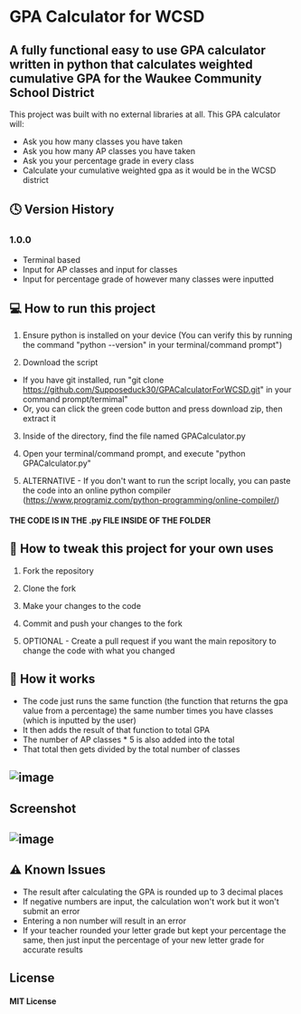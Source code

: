 # GPA Calculator for WCSD

## A fully functional easy to use GPA calculator written in python that calculates weighted cumulative GPA for the Waukee Community School District

This project was built with no external libraries at all. This GPA calculator will:
- Ask you how many classes you have taken 
- Ask you how many AP classes you have taken
- Ask you your percentage grade in every class
- Calculate your cumulative weighted gpa as it would be in the WCSD district 

## 🕓 Version History
### 1.0.0 
- Terminal based
- Input for AP classes and input for classes
- Input for percentage grade of however many classes were inputted


## 💻 How to run this project
1. Ensure python is installed on your device (You can verify this by running the command "python --version" in your terminal/command prompt")

2. Download the script
- If you have git installed, run "git clone https://github.com/Supposeduck30/GPACalculatorForWCSD.git" in your command prompt/termimal"
- Or, you can click the green code button and press download zip, then extract it

3. Inside of the directory, find the file named GPACalculator.py

4. Open your terminal/command prompt, and execute "python GPACalculator.py"

5. ALTERNATIVE - If you don't want to run the script locally, you can paste the code into an online python compiler (https://www.programiz.com/python-programming/online-compiler/)

#### THE CODE IS IN THE .py FILE INSIDE OF THE FOLDER


## 🔧 How to tweak this project for your own uses 
1. Fork the repository
   
2. Clone the fork
   
3. Make your changes to the code
   
4. Commit and push your changes to the fork
   
5. OPTIONAL - Create a pull request if you want the main repository to change the code with what you changed 

## 🧮 How it works 
- The code just runs the same function (the function that returns the gpa value from a percentage) the same number times you have classes (which is inputted by the user)
- It then adds the result of that function to total GPA
- The number of AP classes * 5 is also added into the total
- That total then gets divided by the total number of classes

## ![image](https://github.com/user-attachments/assets/4b876f8e-069a-48ac-a344-44da6317453a)

## Screenshot
## ![image](https://github.com/user-attachments/assets/5c5dbeb1-081a-4180-99cf-4f35bec7eb23)

## ⚠️ Known Issues 
- The result after calculating the GPA is rounded up to 3 decimal places
- If negative numbers are input, the calculation won't work but it won't submit an error
- Entering a non number will result in an error
- If your teacher rounded your letter grade but kept your percentage the same, then just input the percentage of your new letter grade for accurate results

## License
#### MIT License 
